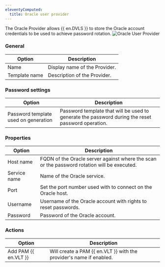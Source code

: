 ```yaml
---
eleventyComputed:
  title: Oracle user provider
---
```

The Oracle Provider allows {{ en.DVLS }} to store the Oracle account credentials to be used to achieve password rotation.
![Oracle User Provider](https://cdnweb.devolutions.net/docs/docs_en_server_ServerOp8094.png)

### General
| Option        | Description                   |
|---------------|-------------------------------|
| Name          | Display name of the Provider. |
| Template name | Description of the Provider.  |

### Password settings
| Option                              | Description                                                                                        |
|-------------------------------------|----------------------------------------------------------------------------------------------------|
| Password template used on generation| Password template that will be used to generate the password during the reset password operation.  |

### Properties
| Option      | Description                                                                                 |
|-------------|---------------------------------------------------------------------------------------------|
| Host name   | FQDN of the Oracle server against where the scan or the password rotation will be executed. |
| Service name| Name of the Oracle service.                                                                 |
| Port        | Set the port number used with to connect on the Oracle host.                                |
| Username    | Username of the Oracle account with rights to reset passwords.                              |
| Password    | Password of the Oracle account.                                                             |

### Actions
| Option             | Description                                                           |
|--------------------|-----------------------------------------------------------------------|
| Add PAM {{ en.VLT }} | Will create a PAM {{ en.VLT }} with the provider's name if enabled. |
